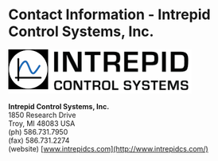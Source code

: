 # Contact Information - Intrepid Control Systems, Inc.

<div align="left">

<img src="../.gitbook/assets/logo.png" alt="">

</div>

**Intrepid Control Systems, Inc.**\
1850 Research Drive\
Troy, MI 48083 USA\
(ph) 586.731.7950\
(fax) 586.731.2274\
(website) [www.intrepidcs.com](http://www.intrepidcs.com/)
